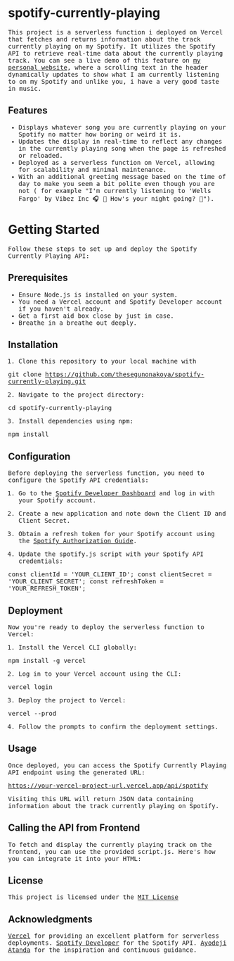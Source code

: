 # spotify-currently-playing

<samp>

This project is a serverless function i deployed on Vercel that fetches and returns information about the track currently playing on my Spotify. It utilizes the Spotify API to retrieve real-time data about the currently playing track. You can see a live demo of this feature on <a href="https://thesegunonakoya.me" target="_blank">my personal website</a>, where a scrolling text in the header dynamically updates to show what I am currently listening to on my Spotify and unlike you, i have a very good taste in music.

</samp>

## Features

<samp>

- Displays whatever song you are currently playing on your Spotify no matter how boring or weird it is.
- Updates the display in real-time to reflect any changes in the currently playing song when the page is refreshed or reloaded.
- Deployed as a serverless function on Vercel, allowing for scalability and minimal maintenance.
- With an additional greeting message based on the time of day to make you seem a bit polite even though you are not ( for example "I'm currently listening to 'Wells Fargo' by Vibez Inc 🎧 📀 How's your night going? 🎈").

</samp>

# Getting Started

<samp>

Follow these steps to set up and deploy the Spotify Currently Playing API:

</samp>

## Prerequisites

<samp>

- Ensure Node.js is installed on your system.
- You need a Vercel account and Spotify Developer account if you haven't already.
- Get a first aid box close by just in case.
- Breathe in a breathe out deeply.

</samp>

## Installation

<samp>

1. Clone this repository to your local machine with 

git clone https://github.com/thesegunonakoya/spotify-currently-playing.git

2. Navigate to the project directory:

cd spotify-currently-playing

3. Install dependencies using npm:

npm install

</samp>

## Configuration

<samp>

Before deploying the serverless function, you need to configure the Spotify API credentials:

1. Go to the <a href="https://developer.spotify.com/dashboard/login" target="_blank">Spotify Developer Dashboard</a> and log in with your Spotify account.

2. Create a new application and note down the Client ID and Client Secret.

3. Obtain a refresh token for your Spotify account using the <a href="https://developer.spotify.com/documentation/general/guides/authorization-guide/" target="_blank">Spotify Authorization Guide</a>.

4. Update the spotify.js script with your Spotify API credentials:

const clientId = 'YOUR_CLIENT_ID';
const clientSecret = 'YOUR_CLIENT_SECRET';
const refreshToken = 'YOUR_REFRESH_TOKEN';

</samp>

## Deployment

<samp>

Now you're ready to deploy the serverless function to Vercel:

1. Install the Vercel CLI globally:

npm install -g vercel

2. Log in to your Vercel account using the CLI:

vercel login

3. Deploy the project to Vercel:

vercel --prod

4. Follow the prompts to confirm the deployment settings.

</samp>

## Usage

<samp>

Once deployed, you can access the Spotify Currently Playing API endpoint using the generated URL:

https://your-vercel-project-url.vercel.app/api/spotify

Visiting this URL will return JSON data containing information about the track currently playing on Spotify.

</samp>

## Calling the API from Frontend

<samp>

To fetch and display the currently playing track on the frontend, you can use the provided script.js. Here's how you can integrate it into your HTML:

<div id="currently-playing"></div>
<script src="script.js"></script>

</samp>


## License

<samp>

This project is licensed under the <a href="https://en.wikipedia.org/wiki/MIT_License" target="_blank">MIT License</a>

</samp>

## Acknowledgments

<samp>

<a href="https://vercel.com/" target="_blank">Vercel</a> for providing an excellent platform for serverless deployments.
<a href="https://developer.spotify.com/" target="_blank">Spotify Developer</a> for the Spotify API.
<a href="https://github.com/deji-ice" target="_blank">Ayodeji Atanda</a> for the inspiration and continuous guidance.

</samp>
